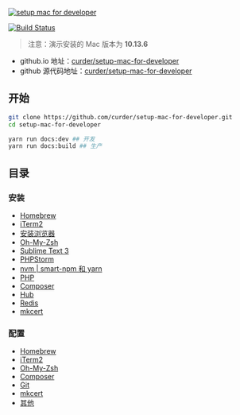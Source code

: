 [![setup mac for developer](https://user-images.githubusercontent.com/8327004/112877866-d9c8bd00-90f9-11eb-901c-e569655d8040.png "setup mac for developer")](https://curder.github.io/setup-mac-for-developer)

[![Build Status](https://github.com/curder/setup-mac-for-developer/actions/workflows/build-docs.yml/badge.svg)](https://github.com/curder/setup-mac-for-developer/actions?query=build-docs%3Amaster)

> 注意：演示安装的 Mac 版本为 **10.13.6**

- github.io 地址：[curder/setup-mac-for-developer](https://curder.github.io/setup-mac-for-developer)
- github 源代码地址：[curder/setup-mac-for-developer](https://github.com/curder/setup-mac-for-developer)

## 开始

```bash
git clone https://github.com/curder/setup-mac-for-developer.git
cd setup-mac-for-developer

yarn run docs:dev ## 开发
yarn run docs:build ## 生产
```

## 目录

### 安装

- [Homebrew](guide/install/home-brew)
- [iTerm2](guide/install/iterm2)
- [安装浏览器](guide/install/browser)
- [Oh-My-Zsh](guide/install/oh-my-zsh)
- [Sublime Text 3](guide/install/sublime-text-3)
- [PHPStorm](guide/install/phpstorm)
- [nvm | smart-npm 和 yarn](guide/install/nvm)
- [PHP](guide/install/php)
- [Composer](guide/install/composer)
- [Hub](guide/install/hub)
- [Redis](guide/install/redis)
- [mkcert](guide/install/mkcert)

### 配置

- [Homebrew](guide/config/home-brew)
- [iTerm2](guide/config/iterm2)
- [Oh-My-Zsh](guide/config/oh-my-zsh)
- [Composer](guide/config/composer)
- [Git](guide/config/git)
- [mkcert](guide/config/mkcert)
- [其他](guide/config/other)
